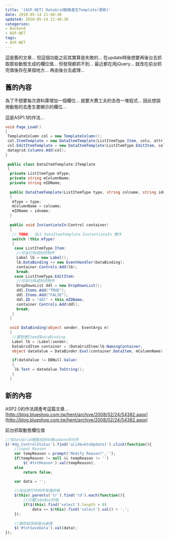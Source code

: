 ```yaml
---
title: '[ASP.NET] DataGrid動態產生Template(更新)'
date: 2010-05-14 21:40:30
updated: 2010-05-14 21:40:30
categories:
- Backend
- ASP.NET
tags:
- ASP.NET
---
```

這是舊的文章...
但這個功能之前其實算是失敗的...
在update時後想要再後台去抓取那些動態生成的欄位值...
但發現都抓不到...
最近都在用jQuery...
就改在前台抓完值後存在某個地方...
再由後台去處理...

<!--more-->

## 舊的內容
為了不想要每次資料庫增加一個欄位...
就要大費工夫的去改一堆程式...
因此想說用動態的去產生要顯示的欄位...

這是ASP1.1的作法...

``` csharp
void Page_Load()
{
 TemplateColumn col = new TemplateColumn();
 col.ItemTemplate = new DataItemTemplate(ListItemType.Item, colu, attr);
 col.EditItemTemplate = new DataItemTemplate(ListItemType.EditItem, colu, attr);
 datagrid.Columns.Add(col);
}
 
 public class DataItemTemplate:ITemplate
 {
  private ListItemType mType;
  private string mColumnName;
  private string mIDName;
 
  public DataItemTemplate(ListItemType type, string colname, string idname)
  {
   mType = type;
   mColumnName = colname;
   mIDName = idname;
  }
 
  public void InstantiateIn(Control container)
  {
   // TODO:  加入 DataItemTemplate.InstantiateIn 實作
   switch (this.mType)
   {
    case ListItemType.Item:
     //可自行改成別的物件
     Label lb = new Label();
     lb.DataBinding += new EventHandler(DataBinding);
     container.Controls.Add(lb);
     break;
    case ListItemType.EditItem:
     //可自行改成別的物件
     DropDownList ddl = new DropDownList();
     ddl.Items.Add("TRUE");
     ddl.Items.Add("FALSE");
     ddl.ID = "ddl" + this.mIDName;
     container.Controls.Add(ddl);
     break;
   }
  }
 
  void DataBinding(object sender, EventArgs e)
  {
   //要對應Item的DataBinding
   Label lb = (Label)sender;
   DataGridItem container = (DataGridItem)lb.NamingContainer;
   object dataValue = DataBinder.Eval(container.DataItem, mColumnName);

   if(dataValue != DBNull.Value)
   {
    lb.Text = dataValue.ToString();
   }
  }
```

## 新的內容
ASP2.0的作法請產考這篇文章...
[http://blog.blueshop.com.tw/hent/archive/2008/02/24/54382.aspx](http://blog.blueshop.com.tw/hent/archive/2008/02/24/54382.aspx)

前台抓取動態欄位值
``` js
//在DataGrid裡面找到叫做update的元件
$('#dg_ControlStatus').find('a[id$=btnUpdate]').click(function(){
    //input Reason
    var tempReason = prompt('Modify Reason?','');
    if(tempReason != null && tempReason != '')
        $('#txtReason').val(tempReason);
    else
        return false;

    var data = '';
 
    //找出該行中的所有儲存格
    $(this).parents('tr').find('td').each(function(){
        //只要CoboBox的值
        if($(this).find('select').length > 0)
            data += $(this).find('select').val() + ',';
    });
 
    //儲存起來給後台處理
    $('#txtSaveData').val(data);
});
```